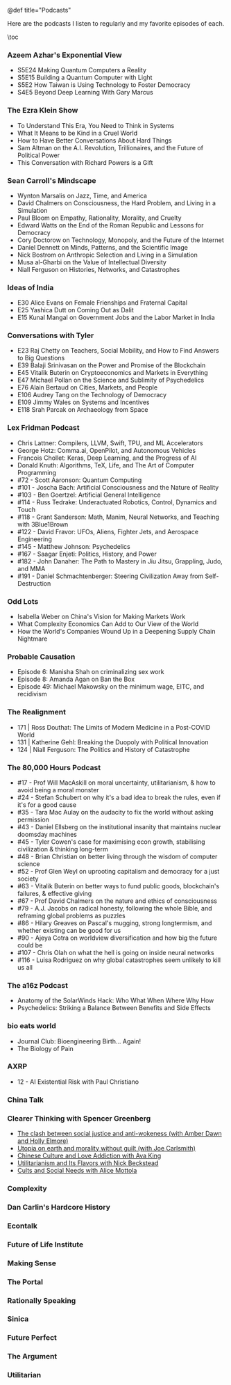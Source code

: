 @def title="Podcasts"

Here are the podcasts I listen to regularly and my favorite episodes of each.

\toc

### Azeem Azhar's Exponential View
 - S5E24 Making Quantum Computers a Reality
 - S5E15 Building a Quantum Computer with Light
 - S5E2 How Taiwan is Using Technology to Foster Democracy
 - S4E5 Beyond Deep Learning With Gary Marcus

### The Ezra Klein Show
 - To Understand This Era, You Need to Think in Systems
 - What It Means to be Kind in a Cruel World
 - How to Have Better Conversations About Hard Things
 - Sam Altman on the A.I. Revolution, Trillionaires, and the Future of Political Power
 - This Conversation with Richard Powers is a Gift

### Sean Carroll's Mindscape
 - Wynton Marsalis on Jazz, Time, and America
 - David Chalmers on Consciousness, the Hard Problem, and Living in a Simulation
 - Paul Bloom on Empathy, Rationality, Morality, and Cruelty
 - Edward Watts on the End of the Roman Republic and Lessons for Democracy
 - Cory Doctorow on Technology, Monopoly, and the Future of the Internet
 - Daniel Dennett on Minds, Patterns, and the Scientific Image
 - Nick Bostrom on Anthropic Selection and Living in a Simulation
 - Musa al-Gharbi on the Value of Intellectual Diversity
 - Niall Ferguson on Histories, Networks, and Catastrophes

### Ideas of India
 - E30 Alice Evans on Female Frienships and Fraternal Capital
 - E25 Yashica Dutt on Coming Out as Dalit
 - E15 Kunal Mangal on Government Jobs and the Labor Market in India

### Conversations with Tyler
 - E23 Raj Chetty on Teachers, Social Mobility, and How to Find Answers to Big Questions
 - E39 Balaji Srinivasan on the Power and Promise of the Blockchain
 - E45 Vitalik Buterin on Cryptoeconomics and Markets in Everything
 - E47 Michael Pollan on the Science and Sublimity of Psychedelics
 - E76 Alain Bertaud on Cities, Markets, and People
 - E106 Audrey Tang on the Technology of Democracy
 - E109 Jimmy Wales on Systems and Incentives
 - E118 Srah Parcak on Archaeology from Space

### Lex Fridman Podcast
 - Chris Lattner: Compilers, LLVM, Swift, TPU, and ML Accelerators
 - George Hotz: Comma.ai, OpenPilot, and Autonomous Vehicles
 - Francois Chollet: Keras, Deep Learning, and the Progress of AI
 - Donald Knuth: Algorithms, TeX, Life, and The Art of Computer Programming
 - #72 - Scott Aaronson: Quantum Computing
 - #101 - Joscha Bach: Artificial Consciousness and the Nature of Reality
 - #103 - Ben Goertzel: Artificial General Intelligence
 - #114 - Russ Tedrake: Underactuated Robotics, Control, Dynamics and Touch
 - #118 - Grant Sanderson: Math, Manim, Neural Networks, and Teaching with 3Blue1Brown
 - #122 - David Fravor: UFOs, Aliens, Fighter Jets, and Aerospace Engineering
 - #145 - Matthew Johnson: Psychedelics
 - #167 - Saagar Enjeti: Politics, History, and Power
 - #182 - John Danaher: The Path to Mastery in Jiu Jitsu, Grappling, Judo, and MMA
 - #191 - Daniel Schmachtenberger: Steering Civilization Away from Self-Destruction


### Odd Lots
 - Isabella Weber on China's Vision for Making Markets Work
 - What Complexity Economics Can Add to Our View of the World
 - How the World's Companies Wound Up in a Deepening Supply Chain Nightmare

### Probable Causation
 - Episode 6: Manisha Shah on criminalizing sex work
 - Episode 8: Amanda Agan on Ban the Box
 - Episode 49: Michael Makowsky on the minimum wage, EITC, and recidivism

### The Realignment
 - 171 | Ross Douthat: The Limits of Modern Medicine in a Post-COVID World
 - 131 | Katherine Gehl: Breaking the Duopoly with Political Innovation
 - 124 | Niall Ferguson: The Politics and History of Catastrophe

### The 80,000 Hours Podcast
 - #17 - Prof Will MacAskill on moral uncertainty, utilitarianism, & how to avoid being a moral monster
 - #24 - Stefan Schubert on why it's a bad idea to break the rules, even if it's for a good cause
 - #35 - Tara Mac Aulay on the audacity to fix the world without asking permission
 - #43 - Daniel Ellsberg on the institutional insanity that maintains nuclear doomsday machines
 - #45 - Tyler Cowen's case for maximising econ growth, stabilising civilization & thinking long-term
 - #48 - Brian Christian on better living through the wisdom of computer science
 - #52 - Prof Glen Weyl on uprooting capitalism and democracy for a just society
 - #63 - Vitalik Buterin on better ways to fund public goods, blockchain's failures, & effective giving
 - #67 - Prof David Chalmers on the nature and ethics of consciousness
 - #79 - A.J. Jacobs on radical honesty, following the whole Bible, and reframing global problems as puzzles
 - #86 - Hilary Greaves on Pascal's mugging, strong longtermism, and whether existing can be good for us
 - #90 - Ajeya Cotra on worldview diversification and how big the future could be
 - #107 - Chris Olah on what the hell is going on inside neural networks
 - #116 - Luisa Rodriguez on why global catastrophes seem unlikely to kill us all

### The a16z Podcast
 - Anatomy of the SolarWinds Hack: Who What When Where Why How
 - Psychedelics: Striking a Balance Between Benefits and Side Effects

### bio eats world
 - Journal Club: Bioengineering Birth... Again!
 - The Biology of Pain

### AXRP
 - 12 - AI Existential Risk with Paul Christiano

### China Talk

### Clearer Thinking with Spencer Greenberg
 - [The clash between social justice and anti-wokeness (with Amber Dawn and Holly Elmore)](https://clearerthinkingpodcast.com/episode/085)
 - [Utopia on earth and morality without guilt (with Joe Carlsmith)](https://clearerthinkingpodcast.com/episode/065)
 - [Chinese Culture and Love Addiction with Ava King](https://clearerthinkingpodcast.com/episode/050)
 - [Utilitarianism and Its Flavors with Nick Beckstead](https://clearerthinkingpodcast.com/episode/042)
 - [Cults and Social Needs with Alice Mottola](https://clearerthinkingpodcast.com/episode/041)

### Complexity

### Dan Carlin's Hardcore History

### Econtalk

### Future of Life Institute

### Making Sense

### The Portal

### Rationally Speaking

### Sinica

### Future Perfect

### The Argument

### Utilitarian